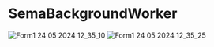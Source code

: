 # SemaBackgroundWorker
![Form1 24 05 2024 12_35_10](https://github.com/Semanur-Ucdag/BackgroundWorker/assets/103859993/2e28f8cc-a03b-49aa-953b-4b94f58c0057)
![Form1 24 05 2024 12_35_25](https://github.com/Semanur-Ucdag/BackgroundWorker/assets/103859993/1fcfde39-850c-4e48-a8e4-e442e4dd243c)
